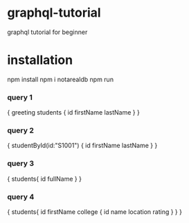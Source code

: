 # graphql-tutorial
graphql tutorial for beginner
# installation
npm install
npm i notarealdb
npm run
### query 1
{
greeting
students {
id
firstName
lastName
}
}
### query 2
{
 studentById(id:"S1001") {
id
firstName
lastName
}
}
### query 3
{
students{
id
fullName
}
}
### query 4
{
students{
id
firstName
college {
id
name
location
rating
}
}
}
